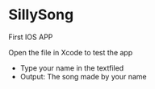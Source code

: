 # SillySong
First IOS APP

Open the file in Xcode to test the app
- Type your name in the textfiled 
- Output: The song made by your name
